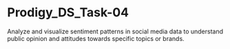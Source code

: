 # Prodigy_DS_Task-04

Analyze and visualize sentiment patterns in social media data to understand public opinion and attitudes towards specific topics or brands.
